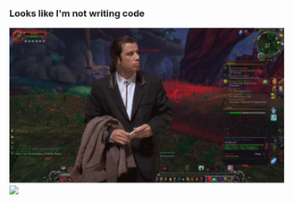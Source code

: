 ### Looks like I'm not writing code 

<img src="https://raw.githubusercontent.com/powerhello/powerhello/master/travolta.gif" width="492px">
<img align="center" src="https://github-readme-stats.vercel.app/api/?username=powerhello"/>
<!--
**powerhello/powerhello** is a ✨ _special_ ✨ repository because its `README.md` (this file) appears on your GitHub profile.



Here are some ideas to get you started:

- 🔭 I’m currently working on ...
- 🌱 I’m currently learning ...
- 👯 I’m looking to collaborate on ...
- 🤔 I’m looking for help with ...
- 💬 Ask me about ...
- 📫 How to reach me: ...
- 😄 Pronouns: ...
- ⚡ Fun fact: ...
-->
